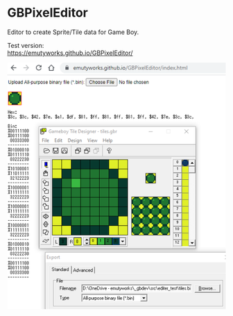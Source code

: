 # GBPixelEditor
Editor to create Sprite/Tile data for Game Boy.

Test version:  
https://emutyworks.github.io/GBPixelEditor/

![](https://raw.githubusercontent.com/emutyworks/emutyworks.github.io/master/GBPixelEditor/development_started.png)
